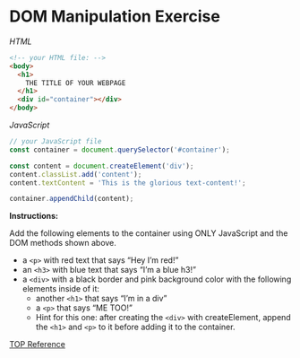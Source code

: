 # DOM Manipulation Exercise

<em>HTML</em>
```html
<!-- your HTML file: -->
<body>
  <h1>
    THE TITLE OF YOUR WEBPAGE
  </h1>
  <div id="container"></div>
</body>
```

<em>JavaScript</em>
```javascript
// your JavaScript file
const container = document.querySelector('#container');

const content = document.createElement('div');
content.classList.add('content');
content.textContent = 'This is the glorious text-content!';

container.appendChild(content);
```

<b>Instructions:</b>

Add the following elements to the container using ONLY JavaScript and the DOM methods shown above.

- a `<p>` with red text that says “Hey I’m red!”
- an `<h3>` with blue text that says “I’m a blue h3!”
- a `<div>` with a black border and pink background color with the following elements inside of it:
  - another `<h1>` that says “I’m in a div”
  - a `<p>` that says “ME TOO!”
  - Hint for this one: after creating the `<div>` with createElement, append the `<h1>` and `<p>` to it before adding it to the container.

[TOP Reference](https://www.theodinproject.com/lessons/foundations-dom-manipulation-and-events#exercise)